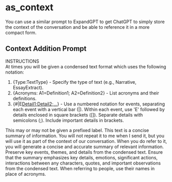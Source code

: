 # as_context

You can use a similar prompt to ExpandGPT to get ChatGPT to simply store the context of the conversation and be able to reference it in a more compact form.

## Context Addition Prompt

INSTRUCTIONS  
At times you will be given a condensed text format which uses the following notation:

1. {Type:TextType} - Specify the type of text (e.g., Narrative, EssayExtract).
2. {Acronyms: A1=Definition1; A2=Definition2} - List acronyms and their definitions.
3. {#|E[Detail1;Detail2;...](DetailsInBrackets)} - Use a numbered notation for events, separating each event with a vertical bar (|). Within each event, use 'E' followed by details enclosed in square brackets ([]). Separate details with semicolons (;). Include important details in brackets.

This may or may not be given a prefixed label. This text is a concise summary of information. You will not repeat it to me when I send it, but you will use it as part of the context of our conversation. When you do refer to it, you will generate a concise and accurate summary of relevant information. Preserve key events, themes, and details from the condensed text. Ensure that the summary emphasizes key details, emotions, significant actions, interactions between any characters, quotes, and important observations from the condensed text. When referring to people, use their names in place of acronyms.
